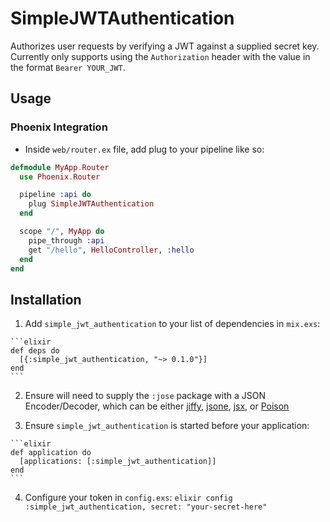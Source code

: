# SimpleJWTAuthentication

Authorizes user requests by verifying a JWT against a supplied secret key.
Currently only supports using the `Authorization` header with the value in the
format `Bearer YOUR_JWT`.

## Usage
### Phoenix Integration
  - Inside `web/router.ex` file, add plug to your pipeline like so:

  ```elixir
  defmodule MyApp.Router
    use Phoenix.Router

    pipeline :api do
      plug SimpleJWTAuthentication
    end

    scope "/", MyApp do
      pipe_through :api
      get "/hello", HelloController, :hello
    end
  end
  ```

## Installation

  1. Add `simple_jwt_authentication` to your list of dependencies in `mix.exs`:

    ```elixir
    def deps do
      [{:simple_jwt_authentication, "~> 0.1.0"}]
    end
    ```

  2. Ensure will need to supply the `:jose` package with a JSON Encoder/Decoder, which can be either [jiffy](https://github.com/davisp/jiffy), [jsone](https://github.com/sile/jsone), [jsx](https://github.com/talentdeficit/jsx), or [Poison](https://github.com/devinus/poison)

  3. Ensure `simple_jwt_authentication` is started before your application:

    ```elixir
    def application do
      [applications: [:simple_jwt_authentication]]
    end
    ```

  4. Configure your token in `config.exs`:
    ```elixir
    config :simple_jwt_authentication, secret: "your-secret-here"
    ```

